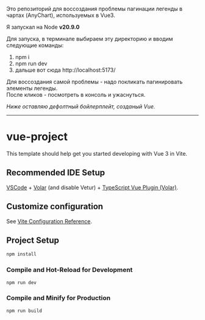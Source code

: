 Это репозиторий для воссоздания проблемы пагинации легенды в чартах (AnyChart), используемых в Vue3.

Я запускал на Node **v20.9.0**

Для запуска, в терминале выбираем эту директорию и вводим следующие команды:

1. npm i
2. npm run dev
3. дальше вот сюда http://localhost:5173/

Для воссоздания самой проблемы - надо покликать пагинировать элементы легенды.  
После кликов - посмотреть в консоль и ужаснуться.

_Ниже оставляю дефолтный бойлерплейт, созданый Vue._

---

# vue-project

This template should help get you started developing with Vue 3 in Vite.

## Recommended IDE Setup

[VSCode](https://code.visualstudio.com/) + [Volar](https://marketplace.visualstudio.com/items?itemName=Vue.volar) (and disable Vetur) + [TypeScript Vue Plugin (Volar)](https://marketplace.visualstudio.com/items?itemName=Vue.vscode-typescript-vue-plugin).

## Customize configuration

See [Vite Configuration Reference](https://vitejs.dev/config/).

## Project Setup

```sh
npm install
```

### Compile and Hot-Reload for Development

```sh
npm run dev
```

### Compile and Minify for Production

```sh
npm run build
```
